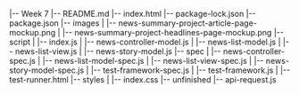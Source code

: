 |-- Week 7
    |-- README.md
    |-- index.html
    |-- package-lock.json
    |-- package.json
    |-- images
    |   |-- news-summary-project-article-page-mockup.png
    |   |-- news-summary-project-headlines-page-mockup.png
    |-- script
    |   |-- index.js
    |   |-- news-controller-model.js
    |   |-- news-list-model.js
    |   |-- news-list-view.js
    |   |-- news-story-model.js
    |-- spec
    |   |-- news-controller-spec.js
    |   |-- news-list-model-spec.js
    |   |-- news-list-view-spec.js
    |   |-- news-story-model-spec.js
    |   |-- test-framework-spec.js
    |   |-- test-framework.js
    |   |-- test-runner.html
    |-- styles
    |   |-- index.css
    |-- unfinished
        |-- api-request.js
